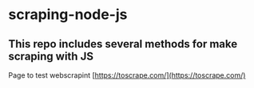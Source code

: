 # scraping-node-js

## This repo includes several methods for make scraping with JS

Page to test webscrapint [https://toscrape.com/](https://toscrape.com/)
